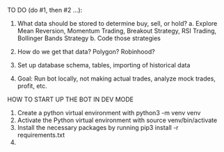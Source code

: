 TO DO (do #1, then #2 ...):
1. What data should be stored to determine buy, sell, or hold? 
    a. Explore Mean Reversion, Momentum Trading, Breakout Strategy, 
       RSI Trading, Bollinger Bands Strategy
    b. Code those strategies

2. How do we get that data? Polygon? Robinhood?
3. Set up database schema, tables, importing of historical data
4. Goal: Run bot locally, not making actual trades, analyze mock trades, profit, etc.

HOW TO START UP THE BOT IN DEV MODE
1. Create a python virtual environment with 
    python3 -m venv venv
2. Activate the Python virtual environment with
    source venv/bin/activate
3. Install the necessary packages by running
    pip3 install -r requirements.txt
4. 
